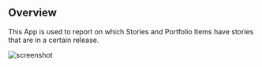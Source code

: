 ## Overview

This App is used to report on which Stories and Portfolio Items have stories that are in a certain release.


![screenshot](https://github.com/RallyHackathon/ReleaseRollup/raw/master/deploy/screenshot.png)
